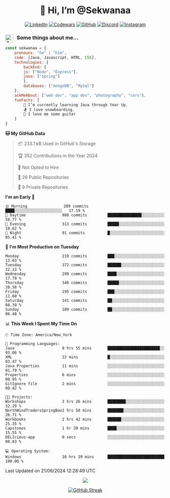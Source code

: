<h1 align="center" style="font-size = 20px;">👋 Hi, I’m @Sekwanaa</h1>

<div align="center">
	
<a href="https://www.linkedin.com/in/chrisskchia/" target="blank">![LinkedIn](https://img.shields.io/badge/linkedin-%230077B5.svg?style=for-the-badge&logo=linkedin&logoColor=white)</a>
<a href="https://www.codewars.com/users/sekwanaa" target="blank">![Codewars](https://img.shields.io/badge/Codewars-B1361E?style=for-the-badge&logo=codewars&logoColor=grey)</a>
<a href="https://github.com/sekwanaa" target="blank">![GitHub](https://img.shields.io/badge/github-%23121011.svg?style=for-the-badge&logo=github&logoColor=white)</a>
<a href="https://discordapp.com/users/181891769414189056" target="blank">![Discord](https://img.shields.io/badge/Discord-%235865F2.svg?style=for-the-badge&logo=discord&logoColor=white)</a>
<a href="https://www.instagram.com/sekwanaa/" target="blank">![Instagram](https://img.shields.io/badge/Instagram-%23E4405F.svg?style=for-the-badge&logo=Instagram&logoColor=white)</a>

</div>

### <img align="left" alt="Coding" height="25" src="https://media.tenor.com/2aSuT7p_a_UAAAAi/peachcat-cat.gif"> &nbsp; Some things about me...

``` javascript
const sekwanaa = {
	pronouns: "he" | "him",
	code: [Java, Javascript, HTML, CSS],
	technologies: {
		backEnd: {
		js: ["Node", "Express"],
		java: ["Spring"]
		},
		databases: ["mongoDB", "MySql"]
	},
 	askMeAbout: ["web dev", "app dev", "photography", "cars"],
 	funFacts: [
		🌱 I’m currently learning Java through Year Up,
		🏂 I love snowboarding,
		🎸 I love me some guitar
	]
}
```
<!--Github Stats-->

<!--START_SECTION:waka-->
**🐱 My GitHub Data** 

> 📦 233.1 kB Used in GitHub's Storage 
 > 
> 🏆 352 Contributions in the Year 2024
 > 
> 🚫 Not Opted to Hire
 > 
> 📜 26 Public Repositories 
 > 
> 🔑 9 Private Repositories 
 > 
**I'm an Early 🐤** 

```text
🌞 Morning                289 commits         ████░░░░░░░░░░░░░░░░░░░░░   17.19 % 
🌆 Daytime                988 commits         ███████████████░░░░░░░░░░   58.77 % 
🌃 Evening                313 commits         █████░░░░░░░░░░░░░░░░░░░░   18.62 % 
🌙 Night                  91 commits          █░░░░░░░░░░░░░░░░░░░░░░░░   05.41 % 
```
📅 **I'm Most Productive on Tuesday** 

```text
Monday                   219 commits         ███░░░░░░░░░░░░░░░░░░░░░░   13.03 % 
Tuesday                  372 commits         ██████░░░░░░░░░░░░░░░░░░░   22.13 % 
Wednesday                299 commits         ████░░░░░░░░░░░░░░░░░░░░░   17.79 % 
Thursday                 346 commits         █████░░░░░░░░░░░░░░░░░░░░   20.58 % 
Friday                   195 commits         ███░░░░░░░░░░░░░░░░░░░░░░   11.60 % 
Saturday                 141 commits         ██░░░░░░░░░░░░░░░░░░░░░░░   08.39 % 
Sunday                   109 commits         ██░░░░░░░░░░░░░░░░░░░░░░░   06.48 % 
```


📊 **This Week I Spent My Time On** 

```text
🕑︎ Time Zone: America/New_York

💬 Programming Languages: 
Java                     9 hrs 55 mins       ███████████████████████░░   93.06 % 
XML                      22 mins             █░░░░░░░░░░░░░░░░░░░░░░░░   03.47 % 
Java Properties          11 mins             ░░░░░░░░░░░░░░░░░░░░░░░░░   01.79 % 
Properties               6 mins              ░░░░░░░░░░░░░░░░░░░░░░░░░   00.95 % 
GitIgnore file           2 mins              ░░░░░░░░░░░░░░░░░░░░░░░░░   00.42 % 

🐱‍💻 Projects: 
Workshops                3 hrs 26 mins       ████████░░░░░░░░░░░░░░░░░   32.29 % 
NorthWindTradersSpringBoo2 hrs 50 mins       ███████░░░░░░░░░░░░░░░░░░   26.71 % 
Workbooks                2 hrs 42 mins       ██████░░░░░░░░░░░░░░░░░░░   25.35 % 
Capstones                1 hr 39 mins        ████░░░░░░░░░░░░░░░░░░░░░   15.55 % 
DELIcious-app            0 secs              ░░░░░░░░░░░░░░░░░░░░░░░░░   00.03 % 

💻 Operating System: 
Windows                  10 hrs 39 mins      █████████████████████████   100.00 % 
```


 Last Updated on 21/06/2024 12:28:49 UTC
<!--END_SECTION:waka-->


<div align="center">
	
![](https://komarev.com/ghpvc/?username=sekwanaa&label=GITHUB-VISITORS&style=for-the-badge)

<div>

[![GitHub Streak](https://github-readme-streak-stats.herokuapp.com/?user=sekwanaa)](https://git.io/streak-stats)
 
</div>
 
</div>


<!---
# CERTIFICATES
### Google IT Automation with Python Specialization

>***Coursera --- Issued September 2022***
Online certificate issued by Coursera building skills using Git, Github, and Python

### Google IT Support Certificate
>***Coursera --- Issued November 2021***
Online certificate issued by Coursera building foundational skills including
troubleshooting and customer service, networking, operating systems, system
administration, and security.
--->

<!---
Jiggly-sensation/Jiggly-sensation is a ✨ special ✨ repository because its `README.md` (this file) appears on your GitHub profile.
You can click the Preview link to take a look at your changes.
--->


